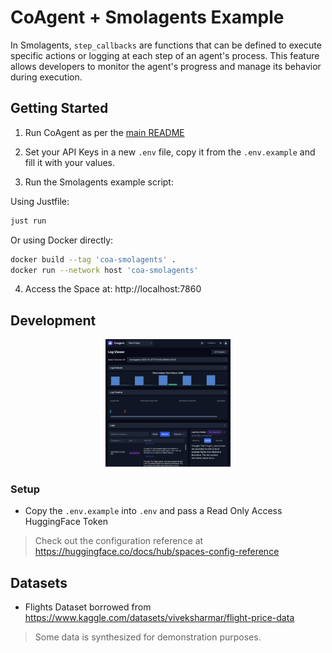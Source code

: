 # CoAgent + Smolagents Example

In Smolagents, `step_callbacks` are functions that can be defined to execute
specific actions or logging at each step of an agent's process. This feature
allows developers to monitor the agent's progress and manage its behavior
during execution.

## Getting Started

1. Run CoAgent as per the [main README](../../README.md)

2. Set your API Keys in a new `.env` file, copy it from the `.env.example` and fill it with your values.

3. Run the Smolagents example script:

Using Justfile:

```bash
just run
```

Or using Docker directly:

```bash
docker build --tag 'coa-smolagents' .
docker run --network host 'coa-smolagents'
```

4. Access the Space at: http://localhost:7860

## Development

<div align="center">
  <img src="./docs/screen.png" alt="Smolagents Reporting to CoAgent" width="200"/>
</div>

### Setup

- Copy the `.env.example` into `.env` and pass a Read Only Access HuggingFace Token

> Check out the configuration reference at https://huggingface.co/docs/hub/spaces-config-reference

## Datasets

- Flights Dataset borrowed from https://www.kaggle.com/datasets/viveksharmar/flight-price-data

> Some data is synthesized for demonstration purposes.

